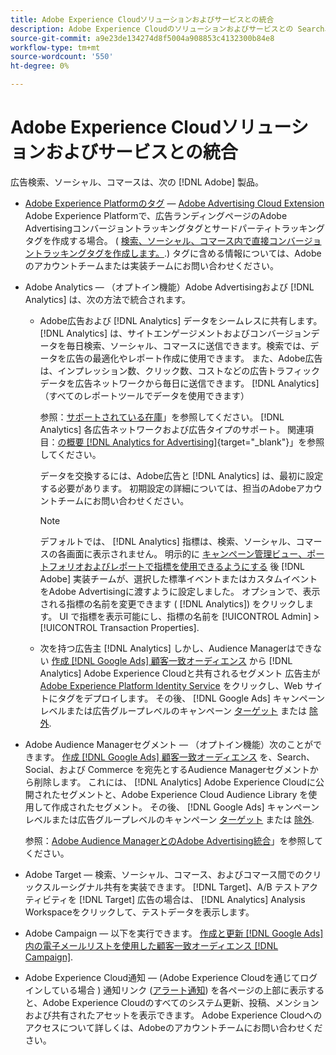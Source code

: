 ```yaml
---
title: Adobe Experience Cloudソリューションおよびサービスとの統合
description: Adobe Experience Cloudのソリューションおよびサービスとの Search、Social、および Commerce の統合について説明します。
source-git-commit: a9e23de134274d8f5004a908853c4132300b84e8
workflow-type: tm+mt
source-wordcount: '550'
ht-degree: 0%

---
```


# Adobe Experience Cloudソリューションおよびサービスとの統合

広告検索、ソーシャル、コマースは、次の [!DNL Adobe] 製品。

* [Adobe Experience Platformのタグ](https://experienceleague.adobe.com/docs/experience-platform/tags/extensions/client/overview.html) — [Adobe Advertising Cloud Extension](https://exchange.adobe.com/apps/ec/100155) Adobe Experience Platformで、広告ランディングページのAdobe Advertisingコンバージョントラッキングタグとサードパーティトラッキングタグを作成する場合。 ( [検索、ソーシャル、コマース内で直接コンバージョントラッキングタグを作成します。](/help/search-social-commerce/tools/conversion-tag-generate.md).) タグに含める情報については、Adobeのアカウントチームまたは実装チームにお問い合わせください。

* Adobe Analytics — （オプトイン機能）Adobe Advertisingおよび [!DNL Analytics] は、次の方法で統合されます。

   * Adobe広告および [!DNL Analytics] データをシームレスに共有します。 [!DNL Analytics] は、サイトエンゲージメントおよびコンバージョンデータを毎日検索、ソーシャル、コマースに送信できます。検索では、データを広告の最適化やレポート作成に使用できます。 また、Adobe広告は、インプレッション数、クリック数、コストなどの広告トラフィックデータを広告ネットワークから毎日に送信できます。 [!DNL Analytics]（すべてのレポートツールでデータを使用できます）

     参照：[サポートされている在庫](/help/search-social-commerce/introduction/supported-inventory.md)」を参照してください。 [!DNL Analytics] 各広告ネットワークおよび広告タイプのサポート。 関連項目：[の概要 [!DNL Analytics for Advertising]](https://experienceleague.adobe.com/docs/advertising/integrations/analytics/overview.html){target="_blank"}」を参照してください。

     データを交換するには、Adobe広告と [!DNL Analytics] は、最初に設定する必要があります。 初期設定の詳細については、担当のAdobeアカウントチームにお問い合わせください。

     >[!NOTE]
     >
     >デフォルトでは、 [!DNL Analytics] 指標は、検索、ソーシャル、コマースの各画面に表示されません。 明示的に [キャンペーン管理ビュー、ポートフォリオおよびレポートで指標を使用できるようにする](/help/search-social-commerce/admin/transaction-properties/transaction-property-about.md) 後 [!DNL Adobe] 実装チームが、選択した標準イベントまたはカスタムイベントをAdobe Advertisingに渡すように設定しました。 オプションで、表示される指標の名前を変更できます ( [!DNL Analytics]) をクリックします。 UI で指標を表示可能にし、指標の名前を [!UICONTROL Admin] > [!UICONTROL Transaction Properties].

   * 次を持つ広告主 [!DNL Analytics] しかし、Audience Managerはできない [作成 [!DNL Google Ads] 顧客一致オーディエンス](/help/search-social-commerce/campaign-management/campaigns/google-audience-from-adobe-audience.md) から [!DNL Analytics] Adobe Experience Cloudと共有されるセグメント 広告主が [Adobe Experience Platform Identity Service](https://experienceleague.adobe.com/docs/id-service/using/home.html) をクリックし、Web サイトにタグをデプロイします。 その後、 [!DNL Google Ads] キャンペーンレベルまたは広告グループレベルのキャンペーン [ターゲット](/help/search-social-commerce/campaign-management/campaigns/audience-targets-manage.md) または [除外](/help/search-social-commerce/campaign-management/campaigns/audience-exclusions-manage.md).

* Adobe Audience Managerセグメント — （オプトイン機能）次のことができます。 [作成 [!DNL Google Ads] 顧客一致オーディエンス](/help/search-social-commerce/campaign-management/campaigns/google-audience-from-adobe-audience.md) を、Search、Social、および Commerce を宛先とするAudience Managerセグメントから削除します。 これには、 [!DNL Analytics] Adobe Experience Cloudに公開されたセグメントと、Adobe Experience Cloud Audience Library を使用して作成されたセグメント。 その後、 [!DNL Google Ads] キャンペーンレベルまたは広告グループレベルのキャンペーン [ターゲット](/help/search-social-commerce/campaign-management/campaigns/audience-targets-manage.md) または [除外](/help/search-social-commerce/campaign-management/campaigns/audience-exclusions-manage.md).

  参照：[Adobe Audience ManagerとのAdobe Advertising統合](https://experienceleague.adobe.com/docs/advertising/integrations/audience-manager/overview.html)」を参照してください。

* Adobe Target — 検索、ソーシャル、コマース、およびコマース間でのクリックスルーシグナル共有を実装できます。 [!DNL Target]、A/B テストアクティビティを [!DNL Target] 広告の場合は、 [!DNL Analytics] Analysis Workspaceをクリックして、テストデータを表示します。

* Adobe Campaign — 以下を実行できます。 [作成と更新 [!DNL Google Ads] 内の電子メールリストを使用した顧客一致オーディエンス [!DNL Campaign]](/help/search-social-commerce/campaign-management/campaigns/google-audience-from-campaign-email-list.md).

* Adobe Experience Cloud通知 — (Adobe Experience Cloudを通じてログインしている場合 ) 通知リンク ([アラート通知](/help/search-social-commerce/assets/notifications-panel.png "アラート通知")) を各ページの上部に表示すると、Adobe Experience Cloudのすべてのシステム更新、投稿、メンションおよび共有されたアセットを表示できます。 Adobe Experience Cloudへのアクセスについて詳しくは、Adobeのアカウントチームにお問い合わせください。

